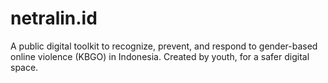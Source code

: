 # netralin.id
 A public digital toolkit to recognize, prevent, and respond to gender-based online violence (KBGO) in Indonesia. Created by youth, for a safer digital space.
